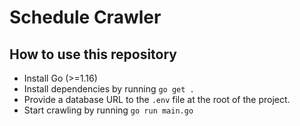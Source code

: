# Schedule Crawler

## How to use this repository

- Install Go (>=1.16)
- Install dependencies by running `go get .`
- Provide a database URL to the `.env` file at the root of the project.
- Start crawling by running `go run main.go`
